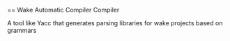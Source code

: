 == Wake Automatic Compiler Compiler

A tool like Yacc that generates parsing libraries for wake projects based on grammars
